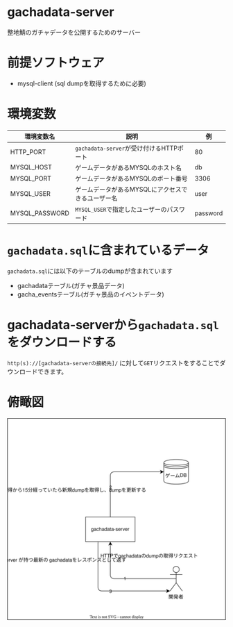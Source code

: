 # gachadata-server
整地鯖のガチャデータを公開するためのサーバー

# 前提ソフトウェア
- mysql-client (sql dumpを取得するために必要)

# 環境変数
| 環境変数名      | 説明                                              | 例       | 
| -------------- | ------------------------------------------------- | -------- | 
| HTTP_PORT      | `gachadata-server`が受け付けるHTTPポート            | 80       | 
| MYSQL_HOST     | ゲームデータがあるMYSQLのホスト名                 | db       | 
| MYSQL_PORT     | ゲームデータがあるMYSQLのポート番号               | 3306     | 
| MYSQL_USER     | ゲームデータがあるMYSQLにアクセスできるユーザー名 | user     | 
| MYSQL_PASSWORD | `MYSQL_USER`で指定したユーザーのパスワード        | password | 

# `gachadata.sql`に含まれているデータ
`gachadata.sql`には以下のテーブルのdumpが含まれています
- gachadataテーブル(ガチャ景品データ)
- gacha_eventsテーブル(ガチャ景品のイベントデータ)

# gachadata-serverから`gachadata.sql`をダウンロードする
`http(s)://[gachadata-serverの接続先]/` に対して`GET`リクエストをすることでダウンロードできます。

# 俯瞰図
![overview](./docs/overview.drawio.svg)
